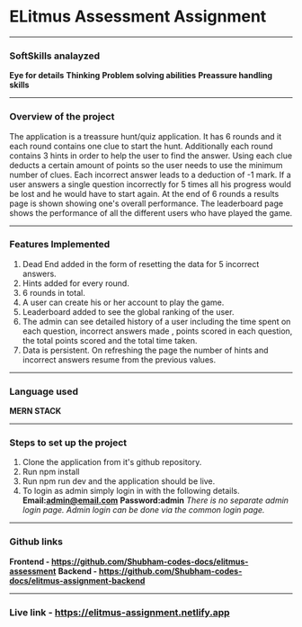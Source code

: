 # ELitmus Assessment Assignment

---

### SoftSkills analayzed

**Eye for details**
**Thinking**
**Problem solving abilities**
**Preassure handling skills**

---

### Overview of the project

The application is a treassure hunt/quiz application. It has 6 rounds and it each round contains one clue to start the hunt. Additionally each round contains 3 hints in order to help the user to find the answer. Using each clue deducts a certain amount of points so the user needs to use the minimum number of clues.
Each incorrect answer leads to a deduction of -1 mark. If a user answers a single question incorrectly for 5 times all his progress would be lost and he would have to start again. At the end of 6 rounds a results page is shown showing one's overall performance. The leaderboard page shows the performance of all the different users who have played the game.

---

### Features Implemented

1. Dead End added in the form of resetting the data for 5 incorrect answers.
2. Hints added for every round.
3. 6 rounds in total.
4. A user can create his or her account to play the game.
5. Leaderboard added to see the global ranking of the user.
6. The admin can see detailed history of a user including the time spent on each question, incorrect answers made , points scored in each question, the total points scored and the total time taken.
7. Data is persistent. On refreshing the page the number of hints and incorrect answers resume from the previous values.

---

### Language used

**MERN STACK**

---

### Steps to set up the project

1. Clone the application from it's github repository.
2. Run npm install
3. Run npm run dev and the application should be live.
4. To login as admin simply login in with the following details.
   **Email:admin@email.com**
   **Password:admin**
   _There is no separate admin login page. Admin login can be done via the common login page._

---

### Github links

**Frontend - https://github.com/Shubham-codes-docs/elitmus-assessment**
**Backend - https://github.com/Shubham-codes-docs/elitmus-assignment-backend**

---

### Live link - https://elitmus-assignment.netlify.app
